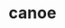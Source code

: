 ---
layout: smileys&emotion
title: canoe
emoji: canoe
permalink: 🛶.html
image: assets/img/3moji/canoe.png
---